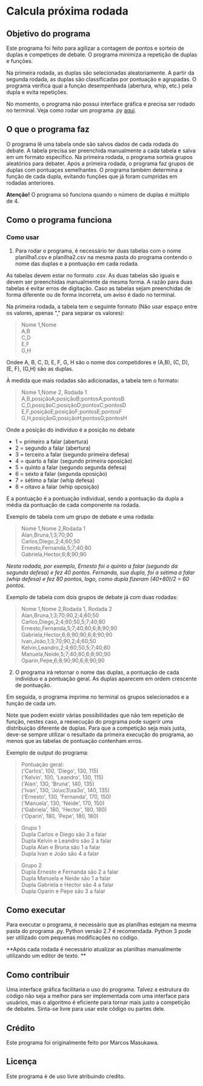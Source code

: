 # Calcula próxima rodada 

## Objetivo do programa

Este programa foi feito para agilizar a contagem de pontos e sorteio de duplas e competiçes de debate. O programa minimiza a repetição de duplas e funções.

Na primeira rodada, as duplas são selecionadas aleatoriamente. A partir da segunda rodada, as duplas são classificadas por pontuação e agrupadas. O programa verifica qual a função desempenhada (abertura, whip, etc.) pela dupla e evita repetições.

No momento, o programa não possui interface gráfica e precisa ser rodado no terminal. Veja como rodar um programa .py [aqui](https://stackoverflow.com/questions/1522564/how-do-i-run-a-python-program).

## O que o programa faz

O programa lê uma tabela onde são salvos dados de cada rodada do debate. A tabela precisa ser preenchida manualmente a cada tabela e salva em um formato específico. Na primeira rodada, o programa sorteia grupos aleatórios para debater. Após a primeira rodada, o programa faz grupos de duplas com pontuaçes semelhantes. O programa também determina a função de cada dupla, evitando funções que já foram cumpridas em rodadas anteriores.

**Atenção!** O programa só funciona quando o número de duplas é múltiplo de 4.

## Como o programa funciona

### Como usar
1. Para rodar o programa, é necessário ter duas tabelas com o nome planilha1.csv e planilha2.csv na mesma pasta do programa contendo o nome das duplas e a pontuação em cada rodada.

As tabelas devem estar no formato .csv. As duas tabelas são iguais e devem ser preenchidas manualmente da mesma forma. A razão para duas tabelas é evitar erros de digitação. Caso as tabelas sejam preenchidas de forma diferente ou de forma incorreta, um aviso é dado no terminal.

Na primeira rodada, a tabela tem o seguinte formato (Não usar espaço entre os valores, apenas "," para separar os valores):

>Nome 1,Nome   
A,B  
C,D  
E,F  
G,H

Ondee A, B, C, D, E, F, G, H são o nome dos competidores e (A,B), (C, D), (E, F), (G,H) são as duplas.

À medida que mais rodadas são adicionadas, a tabela tem o formato:

>Nome 1,Nome 2, Rodada 1  
A,B,posiçãoA;posiçãoB;pontosA;pontosB  
C,D,posiçãoC;posiçãoD;pontosC;pontosD  
E,F,posiçãoE;posiçãoF;pontosE;pontosF  
G,H,posiçãoG;posiçãoH;pontosG;pontosH


Onde a posição do indivíduo é a posição no debate 
* 1 = primeiro a falar (abertura)
* 2 = segundo a falar (abertura)
* 3 = terceiro a falar (segundo primeira defesa)
* 4 = quarto a falar (segundo primeira oposição)
* 5 = quinto a falar (segundo segunda defesa)
* 6 = sexto a falar (segunda oposição)
* 7 = sétimo a falar (whip defesa)
* 8 = oitavo a falar (whip oposição)

E a pontuação é a pontuação individual, sendo a pontuação da dupla a média da pontuação de cada componente na rodada.

Exemplo de tabela com um grupo de debate e uma rodada:

>Nome 1,Nome 2,Rodada 1  
Alan,Bruna,1;3;70;90  
Carlos,Diego,2;4;60;50  
Ernesto,Fernanda,5;7;40;80  
Gabriela,Hector,6;8;90;90

_Nesta rodada, por exemplo, Ernesto foi o quinto a falar (segundo da segunda defesa) e fez 40 pontos. Fernanda, sua dupla, foi a sétima a falar (whip defesa) e fez 80 pontos, logo, como dupla fizeram (40+80)/2 = 60 pontos._

Exemplo de tabela com dois grupos de debate já com duas rodadas:

>Nome 1,Nome 2,Rodada 1, Rodada 2  
Alan,Bruna,1;3;70;90,2;4;60;50  
Carlos,Diego,2;4;60;50,5;7;40;80  
Ernesto,Fernanda,5;7;40;80,6;8;90;90  
Gabriela,Hector,6;8;90;90,6;8;90;90  
Ivan,João,1;3;70;90,2;4;60;50  
Kelvin,Leandro,2;4;60;50,5;7;40;80  
Manuela,Neide,5;7;40;80,6;8;90;90  
Oparin,Pepe,6;8;90;90,6;8;90;90  

2. O programa irá retornar o nome das duplas, a pontuação de cada indivíduo e a pontuação geral. As duplas aparecem em ordem crescente de pontuação.

Em seguida, o programa imprime no terminal os grupos selecionados e a função de cada um.

Note que podem existir várias possibilidades que não tem repetição de função, nestes caso, a reexecução do programa pode sugerir uma distribuição diferente de duplas. Para que a competição seja mais justa, deve-se sempre utilizar o resultado da primeira execução do programa, ao menos que as tabelas de pontuação contenham erros.

Exemplo de output do programa:

>Pontuação geral:  
('Carlos', 100, 'Diego', 130, 115)  
('Kelvin', 100, 'Leandro', 130, 115)  
('Alan', 130, 'Bruna', 140, 135)  
('Ivan', 130, 'Jo\xc3\xa3o', 140, 135)  
('Ernesto', 130, 'Fernanda', 170, 150)  
('Manuela', 130, 'Neide', 170, 150)  
('Gabriela', 180, 'Hector', 180, 180)  
('Oparin', 180, 'Pepe', 180, 180)    

>Grupo 1  
Dupla Carlos e Diego são 3 a falar  
Dupla Kelvin e Leandro são 2 a falar  
Dupla Alan e Bruna são 1 a falar  
Dupla Ivan e João são 4 a falar  

>Grupo 2  
Dupla Ernesto e Fernanda são 2 a falar  
Dupla Manuela e Neide são 1 a falar  
Dupla Gabriela e Hector são 4 a falar  
Dupla Oparin e Pepe são 3 a falar  

## Como executar
Para executar o programa, é necessário que as planilhas estejam na mesma pasta do programa .py. Python versão 2.7 é recomendada. Python 3 pode ser utilizado com pequenas modificações no código. 

**Após cada rodada é necessário atualizar as planilhas manualmente utilizando um editor de texto. **

## Como contribuir
Uma interface gráfica facilitaria o uso do programa. Talvez a estrutura do código não seja a melhor para ser implementada com uma interface para usuários, mas o algoritmo é eficiente para tornar mais justo a competição de debates. Sinta-se livre para usar este código ou partes dele.

## Crédito
Este programa foi originalmente feito por Marcos Masukawa.

## Licença
Este programa é de uso livre atribuindo cŕedito.
